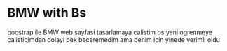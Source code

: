 # BMW with Bs
 boostrap ile BMW web sayfasi tasarlamaya calistim bs yeni ogrenmeye calistigimdan dolayi pek beceremedim ama benim icin yinede verimli oldu